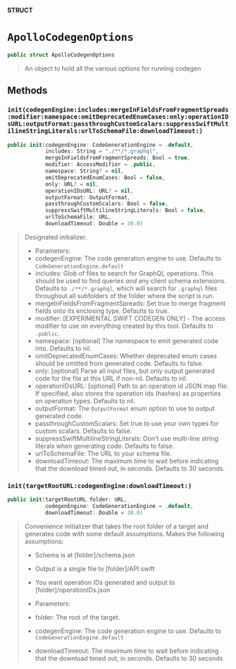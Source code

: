 **STRUCT**

# `ApolloCodegenOptions`

```swift
public struct ApolloCodegenOptions
```

> An object to hold all the various options for running codegen

## Methods
### `init(codegenEngine:includes:mergeInFieldsFromFragmentSpreads:modifier:namespace:omitDeprecatedEnumCases:only:operationIDsURL:outputFormat:passthroughCustomScalars:suppressSwiftMultilineStringLiterals:urlToSchemaFile:downloadTimeout:)`

```swift
public init(codegenEngine: CodeGenerationEngine = .default,
            includes: String = "./**/*.graphql",
            mergeInFieldsFromFragmentSpreads: Bool = true,
            modifier: AccessModifier = .public,
            namespace: String? = nil,
            omitDeprecatedEnumCases: Bool = false,
            only: URL? = nil,
            operationIDsURL: URL? = nil,
            outputFormat: OutputFormat,
            passthroughCustomScalars: Bool = false,
            suppressSwiftMultilineStringLiterals: Bool = false,
            urlToSchemaFile: URL,
            downloadTimeout: Double = 30.0)
```

> Designated initializer.
>
> - Parameters:
>  - codegenEngine: The code generation engine to use. Defaults to `CodeGenerationEngine.default`
>  - includes: Glob of files to search for GraphQL operations. This should be used to find queries *and* any client schema extensions. Defaults to `./**/*.graphql`, which will search for `.graphql` files throughout all subfolders of the folder where the script is run.
>  - mergeInFieldsFromFragmentSpreads: Set true to merge fragment fields onto its enclosing type. Defaults to true.
>  - modifier: [EXPERIMENTAL SWIFT CODEGEN ONLY] - The access modifier to use on everything created by this tool. Defaults to `.public`.
>  - namespace: [optional] The namespace to emit generated code into. Defaults to nil.
>  - omitDeprecatedEnumCases: Whether deprecated enum cases should be omitted from generated code. Defaults to false.
>  - only: [optional] Parse all input files, but only output generated code for the file at this URL if non-nil. Defaults to nil.
>  - operationIDsURL: [optional] Path to an operation id JSON map file. If specified, also stores the operation ids (hashes) as properties on operation types. Defaults to nil.
>  - outputFormat: The `OutputFormat` enum option to use to output generated code.
>  - passthroughCustomScalars: Set true to use your own types for custom scalars. Defaults to false.
>  - suppressSwiftMultilineStringLiterals: Don't use multi-line string literals when generating code. Defaults to false.
>  - urlToSchemaFile: The URL to your schema file.
>  - downloadTimeout: The maximum time to wait before indicating that the download timed out, in seconds. Defaults to 30 seconds.

### `init(targetRootURL:codegenEngine:downloadTimeout:)`

```swift
public init(targetRootURL folder: URL,
            codegenEngine: CodeGenerationEngine = .default,
            downloadTimeout: Double = 30.0)
```

> Convenience initializer that takes the root folder of a target and generates
> code with some default assumptions.
> Makes the following assumptions:
>   - Schema is at [folder]/schema.json
>   - Output is a single file to [folder]/API.swift
>   - You want operation IDs generated and output to [folder]/operationIDs.json
>
> - Parameters:
>  - folder: The root of the target.
>  - codegenEngine: The code generation engine to use. Defaults to `CodeGenerationEngine.default`
>  - downloadTimeout: The maximum time to wait before indicating that the download timed out, in seconds. Defaults to 30 seconds
